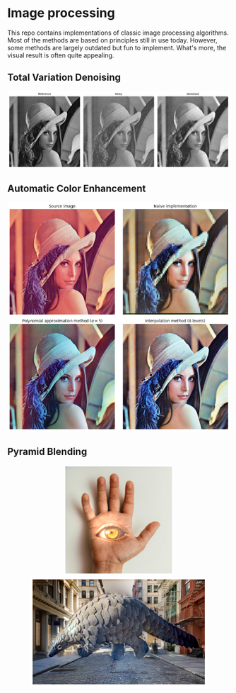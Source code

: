 # Image processing

This repo contains implementations of classic image processing algorithms. Most of the methods are based on principles still in use today. However, some methods are largely outdated but fun to implement. What's more, the visual result is often quite appealing. 


## Total Variation Denoising

<p align="center">
    <img src="images/tv_denoising.png" width="600px"/>
</p>

## Automatic Color Enhancement

<p align="center">
    <img src="images/ace.png" width="600px"/>
</p>



## Pyramid Blending

<p align="center">
<img src="images/pangolin.png" height="250px"/>
    <img src="images/hand.png" height="250px"/>
</p>